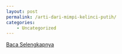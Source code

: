 ```yaml
---
layout: post
permalink: /arti-dari-mimpi-kelinci-putih/
categories:
    - Uncategorized
---
```


[Baca Selengkapnya](/07)